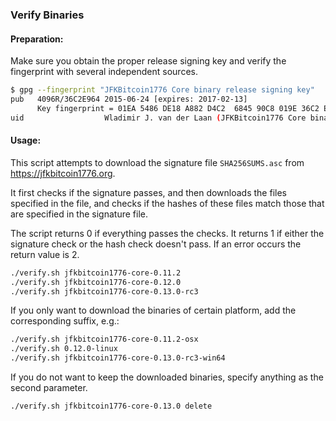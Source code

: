 ### Verify Binaries

#### Preparation:

Make sure you obtain the proper release signing key and verify the fingerprint with several independent sources.

```sh
$ gpg --fingerprint "JFKBitcoin1776 Core binary release signing key"
pub   4096R/36C2E964 2015-06-24 [expires: 2017-02-13]
      Key fingerprint = 01EA 5486 DE18 A882 D4C2  6845 90C8 019E 36C2 E964
uid                  Wladimir J. van der Laan (JFKBitcoin1776 Core binary release signing key) <laanwj@gmail.com>
```

#### Usage:

This script attempts to download the signature file `SHA256SUMS.asc` from https://jfkbitcoin1776.org.

It first checks if the signature passes, and then downloads the files specified in the file, and checks if the hashes of these files match those that are specified in the signature file.

The script returns 0 if everything passes the checks. It returns 1 if either the signature check or the hash check doesn't pass. If an error occurs the return value is 2.


```sh
./verify.sh jfkbitcoin1776-core-0.11.2
./verify.sh jfkbitcoin1776-core-0.12.0
./verify.sh jfkbitcoin1776-core-0.13.0-rc3
```

If you only want to download the binaries of certain platform, add the corresponding suffix, e.g.:

```sh
./verify.sh jfkbitcoin1776-core-0.11.2-osx
./verify.sh 0.12.0-linux
./verify.sh jfkbitcoin1776-core-0.13.0-rc3-win64
```

If you do not want to keep the downloaded binaries, specify anything as the second parameter.

```sh
./verify.sh jfkbitcoin1776-core-0.13.0 delete
```
